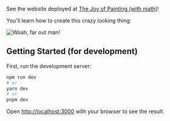 See the website deployed at [The Joy of Painting (with math)](https://hyperion.tuxedo-allosaurus.ts.net/)!

You'll learn how to create this crazy looking thing:

![Woah, far out man!](https://github.com/dcalvo/The-Joy-of-Painting-with-math/blob/master/public/woah_far_out_man.gif)

## Getting Started (for development)

First, run the development server:

```bash
npm run dev
# or
yarn dev
# or
pnpm dev
```

Open [http://localhost:3000](http://localhost:3000) with your browser to see the result.

